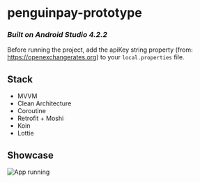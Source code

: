 # penguinpay-prototype
### _Built on Android Studio 4.2.2_

Before running the project, add the apiKey string property (from: https://openexchangerates.org) to your `local.properties` file.

## Stack

- MVVM
- Clean Architecture
- Coroutine
- Retrofit + Moshi
- Koin
- Lottie

## Showcase

![App running](demo.gif)
